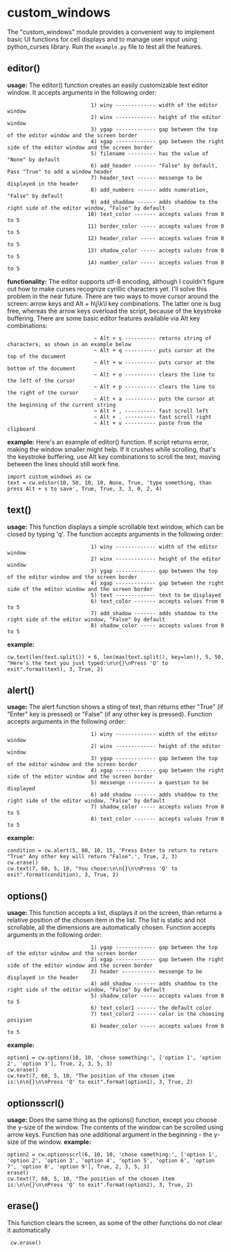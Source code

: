 # custom_windows

The "custom_windows" module provides a convenient way to implement basic UI functions for cell displays and to manage user input using python_curses library.  Run the `example.py` file to test all the features.
## editor()

 **usage:**
 The editor() function creates an easily customizable text editor window. It accepts arguments in the following order:

                               1) winy ------------- width of the editor window
                               2) winx ------------- height of the editor window
                               3) ygap ------------- gap between the top of the editor window and the screen border
                               4) xgap ------------- gap between the right side of the editor window and the screen border
                               5) filename --------- has the value of "None" by default
                               6) add_header ------- "False" by default, Pass "True" to add a window header
                               7) header_text ------ messenge to be displayed in the header
                               8) add_numbers ------ adds numeration, "False" by default
                               9) add_shaddow ------ adds shaddow to the right side of the editor window, "False" by default
                              10) text_color ------- accepts values from 0 to 5
                              11) border_color ----- accepts values from 0 to 5
                              12) header_color ----- accepts values from 0 to 5
                              13) shadow_color ----- accepts values from 0 to 5
                              14) number_color ----- accepts values from 0 to 5

 **functionality:**
   The editor supports utf-8 encoding, although I couldn't figure out how to make curses recognize cyrillic characters yet. I'll solve this problem in the near future. There are two ways to move cursor around the screen: arrow keys and Alt + h\j\k\l key combinations. The latter one is bug free, whereas the arrow keys overload the script, because of the keystroke buffering. There are some basic editor features available via Alt key combinations:

                                ~ Alt + s ---------- returns string of characters, as shown in an example below
                                ~ Alt + q ---------- puts cursor at the top of the document
                                ~ Alt + w ---------- puts cursor at the bottom of the document
                                ~ Alt + o ---------- clears the line to the left of the cursor
                                ~ Alt + p ---------- clears the line to the right of the cursor
                                ~ Alt + a ---------- puts the cursor at the beginning of the current string
                                ~ Alt + , ---------- fast scroll left
                                ~ Alt + . ---------- fast scroll right
                                ~ Alt + v ---------- paste from the clipboard
 **example:**
   Here's an example of editor() function. If script returns error, making the window smaller might help. If it crushes while scrolling, that's the keystroke buffering, use Alt key combinations to scroll the text, moving between the lines should still work fine.

    import custom_windows as cw
    text = cw.editor(10, 50, 10, 10, None, True, 'type something, than press Alt + s to save', True, True, 3, 3, 0, 2, 4)

## text()

 **usage:**
   This function displays a simple scrollable text window, which can be closed by typing 'q'. The function accepts arguments in the following order:

                               1) winy ------------- width of the editor window
                               2) winx ------------- height of the editor window
                               3) ygap ------------- gap between the top of the editor window and the screen border
                               4) xgap ------------- gap between the right side of the editor window and the screen border
                               5) text ------------- text to be displayed
                               6) text_color ------- accepts values from 0 to 5
                               7) add_shadow ------- adds shaddow to the right side of the editor window, "False" by default
                               8) shadow_color ----- accepts values from 0 to 5
**example:**

    cw.text(len(text.split()) + 6, len(max(text.split(), key=len)), 5, 50, "Here's the text you just typed:\n\n{}\nPress 'Q' to exit".format(text), 3, True, 2)

## alert()

 **usage:**
   The alert function shows a sting of text, than returns ether "True" (if "Enter" key is pressed) or "False" (if any other key is pressed). Function accepts arguments in the following order:

                               1) winy ------------- width of the editor window
                               2) winx ------------- height of the editor window
                               3) ygap ------------- gap between the top of the editor window and the screen border
                               4) xgap ------------- gap between the right side of the editor window and the screen border
                               5) messenge --------- a question to be displayed
                               6) add_shadow ------- adds shaddow to the right side of the editor window, "False" by default
                               7) shadow_color ----- accepts values from 0 to 5
                               8) text_color ------- accepts values from 0 to 5
**example:**

    condition = cw.alert(5, 80, 10, 15, 'Press Enter to return to return "True" Any other key will return "False".', True, 2, 3)
    cw.erase()
    cw.text(7, 60, 5, 10, "You chose:\n\n{}\n\nPress 'Q' to exit".format(condition), 3, True, 2)

## options()

 **usage:**
   This function accepts a list, displays it on the screen, than returns a relative position of the chosen item in the list. The list is static and not scrollable, all the dimensions are automatically chosen. Function accepts arguments in the following order:

                               1) ygap ------------- gap between the top of the editor window and the screen border
                               2) xgap ------------- gap between the right side of the editor window and the screen border
                               3) header ----------- messenge to be displayed in the header
                               4) add_shadow ------- adds shaddow to the right side of the editor window, "False" by default
                               5) shadow_color ----- accepts values from 0 to 5
                               6) text_color1 ------ the default color
                               7) text_color2 ------ color in the choosing posiyion
                               8) header_color ----- accepts values from 0 to 5
**example:**

    option1 = cw.options(10, 10, 'chose something:', ['option 1', 'option 2', 'option 3'], True, 2, 3, 5, 3)
    cw.erase()
    cw.text(7, 60, 5, 10, "The position of the chosen item is:\n\n{}\n\nPress 'Q' to exit".format(option1), 3, True, 2)

## optionsscrl()

 **usage:**
   Does the same thing as the options() function, except you choose the y-size of the window. The contents of the window can be scrolled using arrow keys. Function has one additional argument in the beginning - the y-size of the window.
**example:**

    option2 = cw.optionsscrl(6, 10, 10, 'chose something:', ['option 1', 'option 2', 'option 3', 'option 4', 'option 5', 'option 6', 'option 7', 'option 8', 'option 9'], True, 2, 3, 5, 3)
    erase()
    cw.text(7, 60, 5, 10, "The position of the chosen item is:\n\n{}\n\nPress 'Q' to exit".format(option2), 3, True, 2)
  ## erase()
  This function clears the screen, as some of the other functions do not clear it automatically


     cw.erase()





